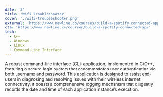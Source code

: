 ```yaml
---
date: '3'
title: 'Wifi Troubleshooter'
cover: './wifi-troubleshooter.png'
external: 'https://www.newline.co/courses/build-a-spotify-connected-app'
cta: 'https://www.newline.co/courses/build-a-spotify-connected-app'
tech:
  - C++
  - Windows
  - Linux
  - Command-Line Interface
---
```


A robust command-line interface (CLI)
application, implemented in C/C++, featuring a secure login system that accommodates user authentication via both
username and password. This application is designed to assist end-users in diagnosing and resolving issues with their wireless
internet connectivity. It boasts a comprehensive logging mechanism that diligently records the date and time of each
application instance’s execution.
